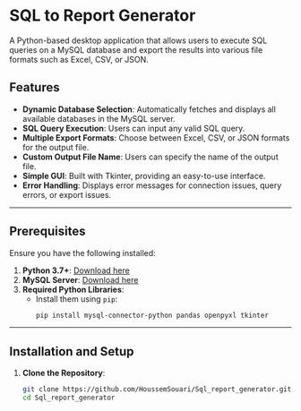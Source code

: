 # SQL to Report Generator

A Python-based desktop application that allows users to execute SQL queries on a MySQL database and export the results into various file formats such as Excel, CSV, or JSON.

## Features

- **Dynamic Database Selection**: Automatically fetches and displays all available databases in the MySQL server.
- **SQL Query Execution**: Users can input any valid SQL query.
- **Multiple Export Formats**: Choose between Excel, CSV, or JSON formats for the output file.
- **Custom Output File Name**: Users can specify the name of the output file.
- **Simple GUI**: Built with Tkinter, providing an easy-to-use interface.
- **Error Handling**: Displays error messages for connection issues, query errors, or export issues.

---

## Prerequisites

Ensure you have the following installed:

1. **Python 3.7+**: [Download here](https://www.python.org/downloads/)
2. **MySQL Server**: [Download here](https://dev.mysql.com/downloads/mysql/)
3. **Required Python Libraries**:
   - Install them using `pip`:
     ```bash
     pip install mysql-connector-python pandas openpyxl tkinter
     ```

---

## Installation and Setup

1. **Clone the Repository**:
   ```bash
   git clone https://github.com/HoussemSouari/Sql_report_generator.git
   cd Sql_report_generator
